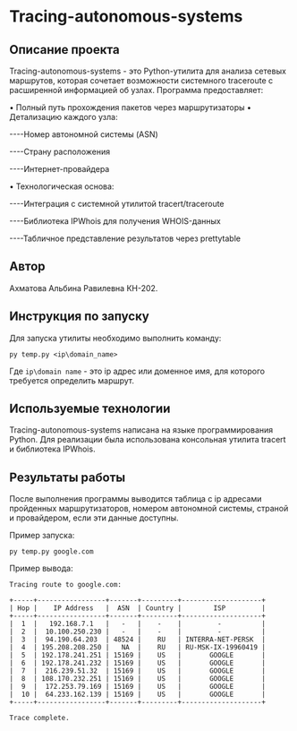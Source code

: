 Tracing-autonomous-systems
============================

Описание проекта
----------------

Tracing-autonomous-systems - это Python-утилита для анализа сетевых маршрутов, которая сочетает возможности системного traceroute с расширенной информацией об узлах. Программа предоставляет:

• Полный путь прохождения пакетов через маршрутизаторы
• Детализацию каждого узла:

----Номер автономной системы (ASN)

----Страну расположения

----Интернет-провайдера

• Технологическая основа:

----Интеграция с системной утилитой tracert/traceroute

----Библиотека IPWhois для получения WHOIS-данных

----Табличное представление результатов через prettytable

Автор
-----

Ахматова Альбина Равилевна КН-202.

Инструкция по запуску
---------------------

Для запуска утилиты необходимо выполнить команду:

```shell
py temp.py <ip\domain_name>
```
Где `ip\domain name` - это ip адрес или доменное имя, для которого требуется определить маршрут.

Используемые технологии
-----------------------

Tracing-autonomous-systems написана на языке программирования Python. Для реализации была использована консольная утилита tracert и библиотека IPWhois.

Результаты работы
-----------------

После выполнения программы выводится таблица с ip адресами пройденных маршрутизаторов, номером автономной системы, страной и провайдером, если эти данные доступны.

Пример запуска:

```shell
py temp.py google.com
```

Пример вывода:

```
Tracing route to google.com:

+-----+-----------------+-------+---------+--------------------+
| Hop |    IP Address   |  ASN  | Country |        ISP         |
+-----+-----------------+-------+---------+--------------------+
|  1  |   192.168.7.1   |   -   |    -    |         -          |
|  2  |  10.100.250.230 |   -   |    -    |         -          |
|  3  |  94.190.64.203  | 48524 |    RU   | INTERRA-NET-PERSK  |
|  4  | 195.208.208.250 |   NA  |    RU   | RU-MSK-IX-19960419 |
|  5  | 192.178.241.251 | 15169 |    US   |       GOOGLE       |
|  6  | 192.178.241.232 | 15169 |    US   |       GOOGLE       |
|  7  |  216.239.51.32  | 15169 |    US   |       GOOGLE       |
|  8  | 108.170.232.251 | 15169 |    US   |       GOOGLE       |
|  9  |  172.253.79.169 | 15169 |    US   |       GOOGLE       |
|  10 |  64.233.162.139 | 15169 |    US   |       GOOGLE       |
+-----+-----------------+-------+---------+--------------------+

Trace complete.
```
